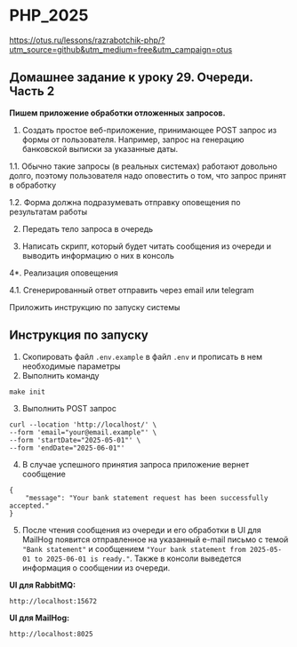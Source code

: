 # PHP_2025

https://otus.ru/lessons/razrabotchik-php/?utm_source=github&utm_medium=free&utm_campaign=otus

## Домашнее задание к уроку 29. Очереди. Часть 2

**Пишем приложение обработки отложенных запросов.**

1. Создать простое веб-приложение, принимающее POST запрос из формы от пользователя. Например, запрос на генерацию
   банковской выписки за указанные даты.

1.1. Обычно такие запросы (в реальных системах) работают довольно долго, поэтому пользователя надо оповестить о том, что
запрос принят в обработку

1.2. Форма должна подразумевать отправку оповещения по результатам работы

2. Передать тело запроса в очередь

3. Написать скрипт, который будет читать сообщения из очереди и выводить информацию о них в консоль

4*. Реализация оповещения

4.1. Сгенерированный ответ отправить через email или telegram

Приложить инструкцию по запуску системы

## Инструкция по запуску

1. Скопировать файл `.env.example` в файл `.env` и прописать в нем необходимые параметры
2. Выполнить команду

```
make init
```

3. Выполнить POST запрос

```
curl --location 'http://localhost/' \
--form 'email="your@email.example"' \
--form 'startDate="2025-05-01"' \
--form 'endDate="2025-06-01"'
```

4. В случае успешного принятия запроса приложение вернет сообщение

```
{
    "message": "Your bank statement request has been successfully accepted."
}
```

5. После чтения сообщения из очереди и его обработки в UI для MailHog появится отправленное на указанный e-mail письмо с
   темой `"Bank statement"` и сообщением `"Your bank statement from 2025-05-01 to 2025-06-01 is ready."`. Также в
   консоли выведется информация о сообщении из очереди.

**UI для RabbitMQ:**

```
http://localhost:15672
```

**UI для MailHog:**

```
http://localhost:8025
```